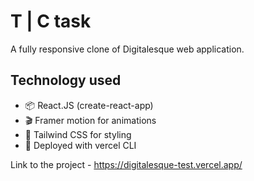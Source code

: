 # T | C task

A fully responsive clone of Digitalesque web application.

## Technology used
- 📦 React.JS (create-react-app)
- 🎬 Framer motion for animations
- 🎨 Tailwind CSS for styling
- 🚀 Deployed with vercel CLI

Link to the project - https://digitalesque-test.vercel.app/


